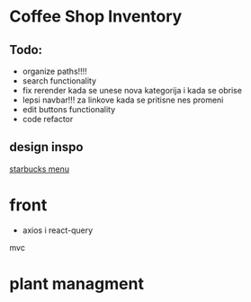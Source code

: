 # Coffee Shop Inventory

## Todo:

- organize paths!!!!
- search functionality
- fix rerender kada se unese nova kategorija i kada se obrise
- lepsi navbar!!! za linkove kada se pritisne nes promeni
- edit buttons functionality
- code refactor

## design inspo

[starbucks menu](https://www.starbucks.com/menu)

# front

- axios i react-query

mvc

# plant managment
